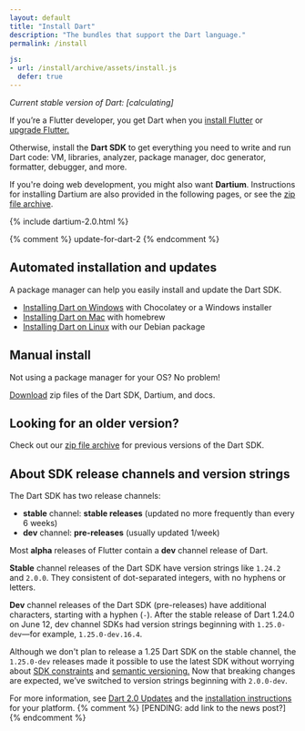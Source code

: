 ```yaml
---
layout: default
title: "Install Dart"
description: "The bundles that support the Dart language."
permalink: /install

js:
- url: /install/archive/assets/install.js
  defer: true
---
```


<p><em>Current stable version of Dart:
<span class="editor-build-rev-stable">[calculating]</span></em></p>

If you’re a Flutter developer, you get Dart when you
[install Flutter](https://flutter.io/setup/)
or [upgrade Flutter.](https://flutter.io/upgrading/)

Otherwise, install the **Dart SDK** to get everything you need to write and run Dart code:
VM, libraries, analyzer, package manager, doc generator,
formatter, debugger, and more.

If you're doing web development, you might also want **Dartium**.
Instructions for installing Dartium are also provided in the following pages,
or see the [zip file archive](/install/archive).

{% include dartium-2.0.html %}

{% comment %}
update-for-dart-2
{% endcomment %}


## Automated installation and updates

A package manager can help you easily install and update the Dart SDK.

* [Installing Dart on Windows](/install/windows) with Chocolatey or a
  Windows installer
* [Installing Dart on Mac](/install/mac) with homebrew
* [Installing Dart on Linux](/install/linux) with our Debian package


## Manual install

Not using a package manager for your OS? No problem!

[Download](/install/archive)
zip files of the Dart SDK, Dartium, and docs.


## Looking for an older version?

Check out our [zip file archive](/install/archive) for
previous versions of the Dart SDK.


## About SDK release channels and version strings

The Dart SDK has two release channels:

* **stable** channel: **stable releases**
  (updated no more frequently than every 6 weeks)
* **dev** channel: **pre-releases**
  (usually updated 1/week)

Most **alpha** releases of Flutter contain a **dev** channel release of Dart.

**Stable** channel releases of the Dart SDK have version strings like `1.24.2` and `2.0.0`.
They consistent of dot-separated integers, with no hyphens or letters.

**Dev** channel releases of the Dart SDK (pre-releases)
have additional characters, starting with a hyphen (`-`).
After the stable release of Dart 1.24.0 on June 12,
dev channel SDKs had version strings beginning with
`1.25.0-dev`—for example, `1.25.0-dev.16.4`.

Although we don't plan to release a 1.25 Dart SDK on the stable channel,
the `1.25.0-dev` releases made it possible to use the latest SDK without
worrying about [SDK constraints][] and [semantic versioning.][semantic versioning]
Now that breaking changes are expected,
we’ve switched to version strings beginning with `2.0.0-dev`.

For more information, see
[Dart 2.0 Updates](/dart-2.0)
and the [installation instructions](#) for your platform.
{% comment %}
[PENDING: add link to the news post?]
{% endcomment %}

[SDK constraints]: /tools/pub/pubspec#sdk-constraints
[semantic versioning]: http://semver.org/
